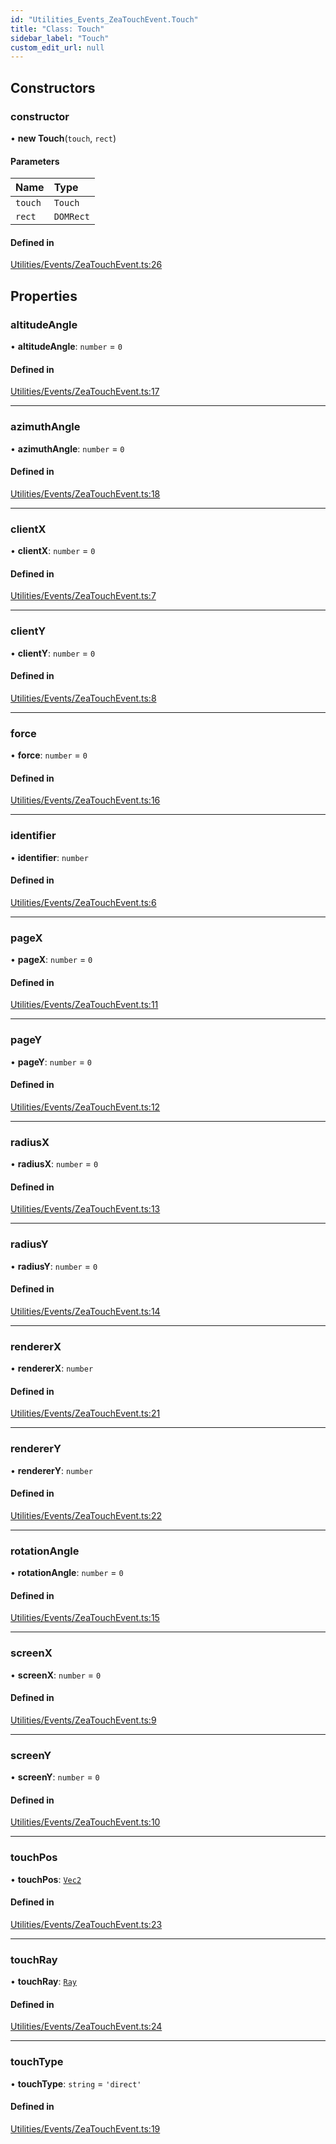```yaml
---
id: "Utilities_Events_ZeaTouchEvent.Touch"
title: "Class: Touch"
sidebar_label: "Touch"
custom_edit_url: null
---
```




## Constructors

### constructor

• **new Touch**(`touch`, `rect`)

#### Parameters

| Name | Type |
| :------ | :------ |
| `touch` | `Touch` |
| `rect` | `DOMRect` |

#### Defined in

[Utilities/Events/ZeaTouchEvent.ts:26](https://github.com/ZeaInc/zea-engine/blob/999d3f1c8/src/Utilities/Events/ZeaTouchEvent.ts#L26)

## Properties

### altitudeAngle

• **altitudeAngle**: `number` = `0`

#### Defined in

[Utilities/Events/ZeaTouchEvent.ts:17](https://github.com/ZeaInc/zea-engine/blob/999d3f1c8/src/Utilities/Events/ZeaTouchEvent.ts#L17)

___

### azimuthAngle

• **azimuthAngle**: `number` = `0`

#### Defined in

[Utilities/Events/ZeaTouchEvent.ts:18](https://github.com/ZeaInc/zea-engine/blob/999d3f1c8/src/Utilities/Events/ZeaTouchEvent.ts#L18)

___

### clientX

• **clientX**: `number` = `0`

#### Defined in

[Utilities/Events/ZeaTouchEvent.ts:7](https://github.com/ZeaInc/zea-engine/blob/999d3f1c8/src/Utilities/Events/ZeaTouchEvent.ts#L7)

___

### clientY

• **clientY**: `number` = `0`

#### Defined in

[Utilities/Events/ZeaTouchEvent.ts:8](https://github.com/ZeaInc/zea-engine/blob/999d3f1c8/src/Utilities/Events/ZeaTouchEvent.ts#L8)

___

### force

• **force**: `number` = `0`

#### Defined in

[Utilities/Events/ZeaTouchEvent.ts:16](https://github.com/ZeaInc/zea-engine/blob/999d3f1c8/src/Utilities/Events/ZeaTouchEvent.ts#L16)

___

### identifier

• **identifier**: `number`

#### Defined in

[Utilities/Events/ZeaTouchEvent.ts:6](https://github.com/ZeaInc/zea-engine/blob/999d3f1c8/src/Utilities/Events/ZeaTouchEvent.ts#L6)

___

### pageX

• **pageX**: `number` = `0`

#### Defined in

[Utilities/Events/ZeaTouchEvent.ts:11](https://github.com/ZeaInc/zea-engine/blob/999d3f1c8/src/Utilities/Events/ZeaTouchEvent.ts#L11)

___

### pageY

• **pageY**: `number` = `0`

#### Defined in

[Utilities/Events/ZeaTouchEvent.ts:12](https://github.com/ZeaInc/zea-engine/blob/999d3f1c8/src/Utilities/Events/ZeaTouchEvent.ts#L12)

___

### radiusX

• **radiusX**: `number` = `0`

#### Defined in

[Utilities/Events/ZeaTouchEvent.ts:13](https://github.com/ZeaInc/zea-engine/blob/999d3f1c8/src/Utilities/Events/ZeaTouchEvent.ts#L13)

___

### radiusY

• **radiusY**: `number` = `0`

#### Defined in

[Utilities/Events/ZeaTouchEvent.ts:14](https://github.com/ZeaInc/zea-engine/blob/999d3f1c8/src/Utilities/Events/ZeaTouchEvent.ts#L14)

___

### rendererX

• **rendererX**: `number`

#### Defined in

[Utilities/Events/ZeaTouchEvent.ts:21](https://github.com/ZeaInc/zea-engine/blob/999d3f1c8/src/Utilities/Events/ZeaTouchEvent.ts#L21)

___

### rendererY

• **rendererY**: `number`

#### Defined in

[Utilities/Events/ZeaTouchEvent.ts:22](https://github.com/ZeaInc/zea-engine/blob/999d3f1c8/src/Utilities/Events/ZeaTouchEvent.ts#L22)

___

### rotationAngle

• **rotationAngle**: `number` = `0`

#### Defined in

[Utilities/Events/ZeaTouchEvent.ts:15](https://github.com/ZeaInc/zea-engine/blob/999d3f1c8/src/Utilities/Events/ZeaTouchEvent.ts#L15)

___

### screenX

• **screenX**: `number` = `0`

#### Defined in

[Utilities/Events/ZeaTouchEvent.ts:9](https://github.com/ZeaInc/zea-engine/blob/999d3f1c8/src/Utilities/Events/ZeaTouchEvent.ts#L9)

___

### screenY

• **screenY**: `number` = `0`

#### Defined in

[Utilities/Events/ZeaTouchEvent.ts:10](https://github.com/ZeaInc/zea-engine/blob/999d3f1c8/src/Utilities/Events/ZeaTouchEvent.ts#L10)

___

### touchPos

• **touchPos**: [`Vec2`](../../Math/Math_Vec2.Vec2)

#### Defined in

[Utilities/Events/ZeaTouchEvent.ts:23](https://github.com/ZeaInc/zea-engine/blob/999d3f1c8/src/Utilities/Events/ZeaTouchEvent.ts#L23)

___

### touchRay

• **touchRay**: [`Ray`](../../Math/Math_Ray.Ray)

#### Defined in

[Utilities/Events/ZeaTouchEvent.ts:24](https://github.com/ZeaInc/zea-engine/blob/999d3f1c8/src/Utilities/Events/ZeaTouchEvent.ts#L24)

___

### touchType

• **touchType**: `string` = `'direct'`

#### Defined in

[Utilities/Events/ZeaTouchEvent.ts:19](https://github.com/ZeaInc/zea-engine/blob/999d3f1c8/src/Utilities/Events/ZeaTouchEvent.ts#L19)

